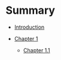 # Summary

- [Introduction](./ch00-00-introduction.md)

- [Chapter 1](./ch01-00.md)
    - [Chapter 1.1](./ch01-01.md)
